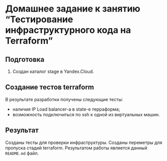 # Домашнее задание к занятию “Тестирование инфраструктурного кода на Terraform”

## Подготовка

1. Создан каталог stage в Yandex.Cloud.

## Создание тестов terraform

В результате разработки получены следующие тесты:
- наличия IP Load balancer-а в state-е терраформа;
- возможность подключиться по ssh к одной из виртуальных машин.

## Результат
Созданы тесты для проверки инфраструктуры.
Созданы переметры для пропуска стадий terraform.
Результатом работы является данный `README.md` файл.
